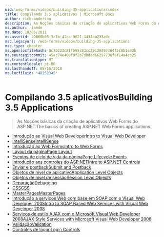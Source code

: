 ```yaml
---
uid: web-forms/videos/building-35-applications/index
title: Compilando 3.5 aplicativos | Microsoft Docs
author: rick-anderson
description: As Noções básicas da criação de aplicativos Web Forms do ASP.NET.
ms.author: riande
ms.date: 10/05/2011
ms.assetid: 20060b05-3c1b-41ca-9621-4434ba233adc
msc.legacyurl: /web-forms/videos/building-35-applications
msc.type: chapter
ms.openlocfilehash: 0c70223c81f598c83cc39c28d97364f5c8b1e92b
ms.sourcegitcommit: 45ac74e400f9f2b7dbded66297730f6f14a4eb25
ms.translationtype: MT
ms.contentlocale: pt-BR
ms.lasthandoff: 08/16/2018
ms.locfileid: "48252345"
---
```

<a name="building-35-applications"></a><span data-ttu-id="3e0e6-103">Compilando 3.5 aplicativos</span><span class="sxs-lookup"><span data-stu-id="3e0e6-103">Building 3.5 Applications</span></span>
====================
> <span data-ttu-id="3e0e6-104">As Noções básicas da criação de aplicativos Web Forms do ASP.NET.</span><span class="sxs-lookup"><span data-stu-id="3e0e6-104">The basics of creating ASP.NET Web Forms applications.</span></span>


- [<span data-ttu-id="3e0e6-105">Introdução ao Visual Web Developer</span><span class="sxs-lookup"><span data-stu-id="3e0e6-105">Intro to Visual Web Developer</span></span>](intro-to-visual-web-developer.md)
- [<span data-ttu-id="3e0e6-106">IntelliSense</span><span class="sxs-lookup"><span data-stu-id="3e0e6-106">IntelliSense</span></span>](intellisense.md)
- [<span data-ttu-id="3e0e6-107">Introdução ao Web Forms</span><span class="sxs-lookup"><span data-stu-id="3e0e6-107">Intro to Web Forms</span></span>](intro-to-web-forms.md)
- [<span data-ttu-id="3e0e6-108">Layout da página</span><span class="sxs-lookup"><span data-stu-id="3e0e6-108">Page Layout</span></span>](page-layout.md)
- [<span data-ttu-id="3e0e6-109">Eventos de ciclo de vida da página</span><span class="sxs-lookup"><span data-stu-id="3e0e6-109">Page Lifecycle Events</span></span>](page-lifecycle-events.md)
- [<span data-ttu-id="3e0e6-110">Introdução aos controles do ASP.NET</span><span class="sxs-lookup"><span data-stu-id="3e0e6-110">Intro to ASP.NET Controls</span></span>](intro-to-aspnet-controls.md)
- [<span data-ttu-id="3e0e6-111">Enviar e postback</span><span class="sxs-lookup"><span data-stu-id="3e0e6-111">Submit and Postback</span></span>](submit-and-postback.md)
- [<span data-ttu-id="3e0e6-112">Objetos de nível de aplicativo</span><span class="sxs-lookup"><span data-stu-id="3e0e6-112">Application Level Objects</span></span>](application-level-objects.md)
- [<span data-ttu-id="3e0e6-113">Objetos de nível de sessão</span><span class="sxs-lookup"><span data-stu-id="3e0e6-113">Session Level Objects</span></span>](session-level-objects.md)
- [<span data-ttu-id="3e0e6-114">Depuração</span><span class="sxs-lookup"><span data-stu-id="3e0e6-114">Debugging</span></span>](debugging.md)
- [<span data-ttu-id="3e0e6-115">CSS</span><span class="sxs-lookup"><span data-stu-id="3e0e6-115">CSS</span></span>](css.md)
- [<span data-ttu-id="3e0e6-116">MasterPages</span><span class="sxs-lookup"><span data-stu-id="3e0e6-116">MasterPages</span></span>](masterpages.md)
- [<span data-ttu-id="3e0e6-117">Introdução a serviços Web com base em SOAP com o Visual Web Developer 2008</span><span class="sxs-lookup"><span data-stu-id="3e0e6-117">Intro to SOAP Based Web Services with Visual Web Developer 2008</span></span>](an-introduction-to-soap-based-web-services-with-visual-web-developer-2008.md)
- [<span data-ttu-id="3e0e6-118">Serviços de estilo AJAX com o Microsoft Visual Web Developer 2008</span><span class="sxs-lookup"><span data-stu-id="3e0e6-118">AJAX Style Services with Microsoft Visual Web Developer 2008</span></span>](ajax-style-services-with-microsoft-visual-web-developer-2008.md)
- [<span data-ttu-id="3e0e6-119">Validação</span><span class="sxs-lookup"><span data-stu-id="3e0e6-119">Validation</span></span>](validation.md)
- [<span data-ttu-id="3e0e6-120">Controles de logon</span><span class="sxs-lookup"><span data-stu-id="3e0e6-120">Login Controls</span></span>](login-controls.md)
